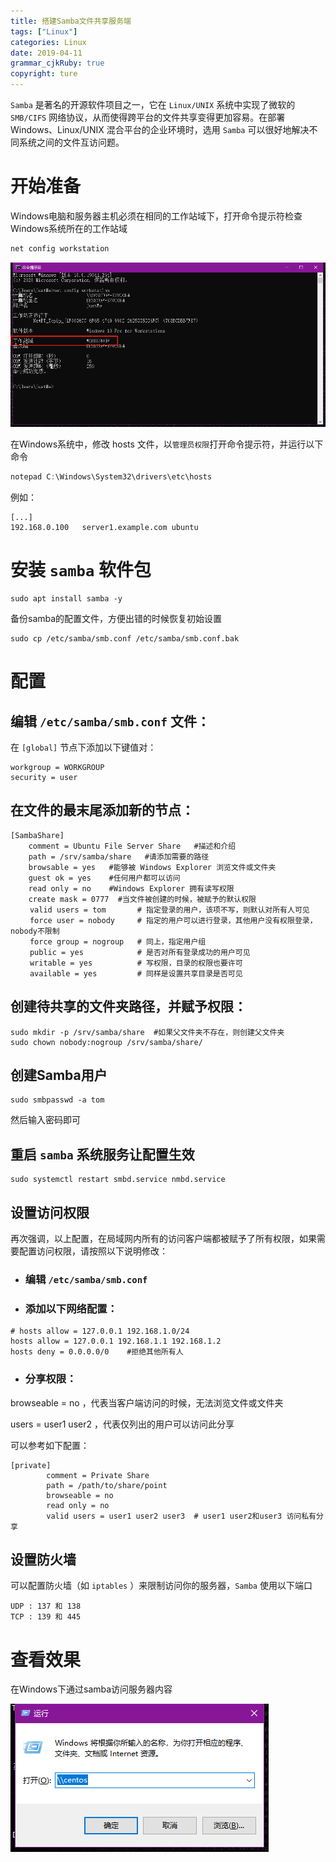 ```yaml
---
title: 搭建Samba文件共享服务端
tags: ["Linux"]
categories: Linux
date: 2019-04-11
grammar_cjkRuby: true
copyright: ture
---
```


`Samba` 是著名的开源软件项目之一，它在 `Linux/UNIX` 系统中实现了微软的 `SMB/CIFS` 网络协议，从而使得跨平台的文件共享变得更加容易。在部署 Windows、Linux/UNIX 混合平台的企业环境时，选用 `Samba` 可以很好地解决不同系统之间的文件互访问题。

 <!-- more -->

# 开始准备

Windows电脑和服务器主机必须在相同的工作站域下，打开命令提示符检查Windows系统所在的工作站域

```powershell
net config workstation
```

![](/images/3456543.png)

在Windows系统中，修改 hosts 文件，以`管理员权限`打开命令提示符，并运行以下命令

```powershell
notepad C:\Windows\System32\drivers\etc\hosts
```

例如：

```shell
[...]
192.168.0.100 	server1.example.com	ubuntu
```

# 安装 `samba` 软件包

```shell
sudo apt install samba -y
```

备份samba的配置文件，方便出错的时候恢复初始设置

```shell
sudo cp /etc/samba/smb.conf /etc/samba/smb.conf.bak
```

# 配置

## 编辑 `/etc/samba/smb.conf` 文件：

在 `[global]` 节点下添加以下键值对：

```shell
workgroup = WORKGROUP
security = user
```

## 在文件的最末尾添加新的节点：

```shell
[SambaShare]
    comment = Ubuntu File Server Share   #描述和介绍
    path = /srv/samba/share   #请添加需要的路径
    browsable = yes   #能够被 Windows Explorer 浏览文件或文件夹
    guest ok = yes    #任何用户都可以访问
    read only = no    #Windows Explorer 拥有读写权限
    create mask = 0777  #当文件被创建的时候，被赋予的默认权限
　　 valid users = tom       # 指定登录的用户，该项不写，则默认对所有人可见
　　 force user = nobody     # 指定的用户可以进行登录，其他用户没有权限登录，nobody不限制
　 　force group = nogroup   # 同上，指定用户组
　　 public = yes            # 是否对所有登录成功的用户可见
　　 writable = yes          # 写权限，目录的权限也要许可
　　 available = yes         # 同样是设置共享目录是否可见
```

## 创建待共享的文件夹路径，并赋予权限：

```shell
sudo mkdir -p /srv/samba/share  #如果父文件夹不存在，则创建父文件夹
sudo chown nobody:nogroup /srv/samba/share/
```

## 创建Samba用户

```shell
sudo smbpasswd -a tom
```

然后输入密码即可

## 重启 `samba` 系统服务让配置生效

```shell
sudo systemctl restart smbd.service nmbd.service
```

## 设置访问权限

再次强调，以上配置，在局域网内所有的访问客户端都被赋予了所有权限，如果需要配置访问权限，请按照以下说明修改：

- ### 编辑 `/etc/samba/smb.conf` 

- ### 添加以下网络配置：

```shell
# hosts allow = 127.0.0.1 192.168.1.0/24
hosts allow = 127.0.0.1 192.168.1.1 192.168.1.2
hosts deny = 0.0.0.0/0    #拒绝其他所有人
```

- ### 分享权限：

browseable = no ，代表当客户端访问的时候，无法浏览文件或文件夹

users = user1 user2 ，代表仅列出的用户可以访问此分享 

可以参考如下配置：

```shell
[private]
        comment = Private Share
        path = /path/to/share/point
        browseable = no
        read only = no
        valid users = user1 user2 user3  # user1 user2和user3 访问私有分享
```

## 设置防火墙

可以配置防火墙（如 `iptables` ）来限制访问你的服务器，`Samba` 使用以下端口

```shell
UDP : 137 和 138
TCP : 139 和 445
```

# 查看效果

在Windows下通过samba访问服务器内容

![](/images/1231232.png)